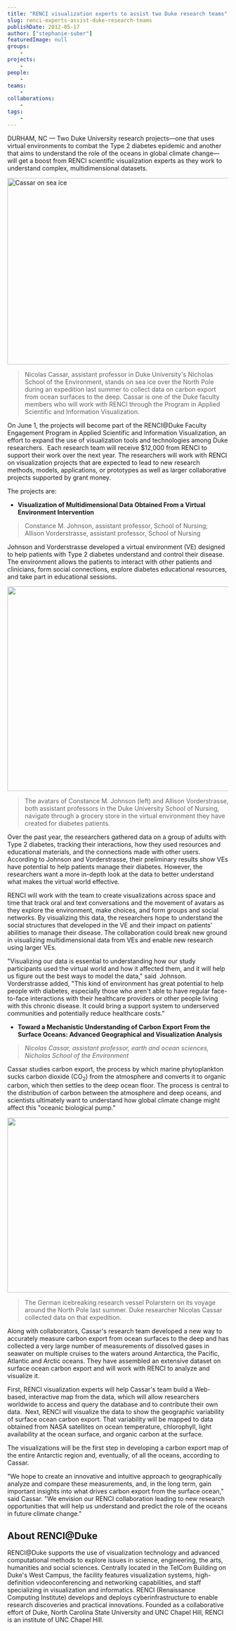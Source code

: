 ```yaml
---
title: "RENCI visualization experts to assist two Duke research teams"
slug: renci-experts-assist-duke-research-teams
publishDate: 2012-05-17
author: ["stephanie-suber"]
featuredImage: null
groups:
    - 
projects:
    - 
people:
    - 
teams: 
    - 
collaborations:
    - 
tags:
    - 
---
```


DURHAM, NC — Two Duke University research projects—one that uses virtual environments to combat the Type 2 diabetes epidemic and another that aims to understand the role of the oceans in global climate change—will get a boost from RENCI scientific visualization experts as they work to understand complex, multidimensional datasets.

<a href="https://renci.org/wp-content/uploads/2012/05/Screen-Shot-2014-11-13-at-12.12.05-PM.png"><img class="wp-image-13826 size-full" title="Arctic_Duke_flag" src="https://renci.org/wp-content/uploads/2012/05/Screen-Shot-2014-11-13-at-12.12.05-PM.png" alt="Cassar on sea ice" width="642" height="425" /></a>
> Nicolas Cassar, assistant professor in Duke University's Nicholas School of the Environment, stands on sea ice over the North Pole during an expedition last summer to collect data on carbon export from ocean surfaces to the deep. Cassar is one of the Duke faculty members who will work with RENCI through the Program in Applied Scientific and Information Visualization.

On June 1, the projects will become part of the RENCI@Duke Faculty Engagement Program in Applied Scientific and Information Visualization, an effort to expand the use of visualization tools and technologies among Duke researchers.  Each research team will receive $12,000 from RENCI to support their work over the next year. The researchers will work with RENCI on visualization projects that are expected to lead to new research methods, models, applications, or prototypes as well as larger collaborative projects supported by grant money.

The projects are:
- **Visualization of Multidimensional Data Obtained From a Virtual Environment Intervention**
> Constance M. Johnson, assistant professor, School of Nursing; Allison Vorderstrasse, assistant professor, School of Nursing

Johnson and Vorderstrasse developed a virtual environment (VE) designed to help patients with Type 2 diabetes understand and control their disease. The environment allows the patients to interact with other patients and clinicians, form social connections, explore diabetes educational resources, and take part in educational sessions.

<a href="https://www.renci.org/wp-content/uploads/2012/05/Duke-VE.png"><img class="alignnone size-full wp-image-9056" title="Duke-VE" src="https://www.renci.org/wp-content/uploads/2012/05/Duke-VE.png" alt="" width="600" height="466" /></a>
> The avatars of Constance M. Johnson (left) and Allison Vorderstrasse, both assistant professors in the Duke University School of Nursing, navigate through a grocery store in the virtual environment they have created for diabetes patients.

Over the past year, the researchers gathered data on a group of adults with Type 2 diabetes, tracking their interactions, how they used resources and educational materials, and the connections made with other users. According to Johnson and Vorderstrasse, their preliminary results show VEs have potential to help patients manage their diabetes. However, the researchers want a more in-depth look at the data to better understand what makes the virtual world effective.

RENCI will work with the team to create visualizations across space and time that track oral and text conversations and the movement of avatars as they explore the environment, make choices, and form groups and social networks. By visualizing this data, the researchers hope to understand the social structures that developed in the VE and their impact on patients' abilities to manage their disease. The collaboration could break new ground in visualizing multidimensional data from VEs and enable new research using larger VEs.

"Visualizing our data is essential to understanding how our study participants used the virtual world and how it affected them, and it will help us figure out the best ways to model the data," said  Johnson. Vorderstrasse added, "This kind of environment has great potential to help people with diabetes, especially those who aren't able to have regular face-to-face interactions with their healthcare providers or other people living with this chronic disease. It could bring a support system to underserved communities and potentially reduce healthcare costs."

- **Toward a Mechanistic Understanding of Carbon Export From the Surface Oceans: Advanced Geographical and Visualization Analysis**

> _Nicolas Cassar, assistant professor, earth and ocean sciences, Nicholas School of the Environment_

Cassar studies carbon export, the process by which marine phytoplankton sucks carbon dioxide (CO<sub>2</sub>) from the atmosphere and converts it to organic carbon, which then settles to the deep ocean floor. The process is central to the distribution of carbon between the atmosphere and deep oceans, and scientists ultimately want to understand how global climate change might affect this "oceanic biological pump."

<a href="https://www.renci.org/wp-content/uploads/2012/05/Arctic2011-485.png"><img class="alignnone size-full wp-image-9025" title="Arctic2011-(485)" src="https://www.renci.org/wp-content/uploads/2012/05/Arctic2011-485.png" alt="" width="600" height="399" /></a>
> The German icebreaking research vessel Polarstern on its voyage around the North Pole last summer. Duke researcher Nicolas Cassar collected data on that expedition.

Along with collaborators, Cassar's research team developed a new way to accurately measure carbon export from ocean surfaces to the deep and has collected a very large number of measurements of dissolved gases in seawater on multiple cruises to the waters around Antarctica, the Pacific, Atlantic and Arctic oceans. They have assembled an extensive dataset on surface ocean carbon export and will work with RENCI to analyze and visualize it.

First, RENCI visualization experts will help Cassar's team build a Web-based, interactive map from the data, which will allow researchers worldwide to access and query the database and to contribute their own data.  Next, RENCI will visualize the data to show the geographic variability of surface ocean carbon export. That variability will be mapped to data obtained from NASA satellites on ocean temperature, chlorophyll, light availability at the ocean surface, and organic carbon at the surface.

The visualizations will be the first step in developing a carbon export map of the entire Antarctic region and, eventually, of all the oceans, according to Cassar.

"We hope to create an innovative and intuitive approach to geographically analyze and compare these measurements, and, in the long term, gain important insights into what drives carbon export from the surface ocean," said Cassar. "We envision our RENCI collaboration leading to new research opportunities that will help us understand and predict the role of the oceans in future climate change."

## About RENCI@Duke

RENCI@Duke supports the use of visualization technology and advanced computational methods to explore issues in science, engineering, the arts, humanities and social sciences. Centrally located in the TelCom Building on Duke's West Campus, the facility features visualization systems, high-definition videoconferencing and networking capabilities, and staff specializing in visualization and informatics. RENCI (Renaissance Computing Institute) develops and deploys cyberinfrastructure to enable research discoveries and practical innovations. Founded as a collaborative effort of Duke, North Carolina State University and UNC Chapel Hill, RENCI is an institute of UNC Chapel Hill.
